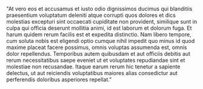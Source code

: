 "At vero eos et accusamus et iusto odio dignissimos ducimus qui blanditiis praesentium voluptatum
deleniti atque corrupti quos dolores et dics molestias excepturi sint occaecati cupiditate non 
provident, similique sunt in culpa qui officia deserunt mollitia animi, id est laborum et dolorum fuga.
 Et harum quidem rerum facilis est et expedita distinctio. Nam libero tempore, cum soluta nobis
  est eligendi optio cumque nihil impedit quo minus id quod maxime placeat facere possimus, omnis 
  voluptas assumenda est, omnis dolor repellendus. Temporibus autem quibusdam et aut officiis debitis
   aut rerum necessitatibus saepe eveniet ut et voluptates repudiandae sint et molestiae non 
   recusandae. Itaque earum rerum hic tenetur a sapiente delectus, ut aut reiciendis voluptatibus
    maiores alias consedictur aut perferendis doloribus asperiores repellat."
    